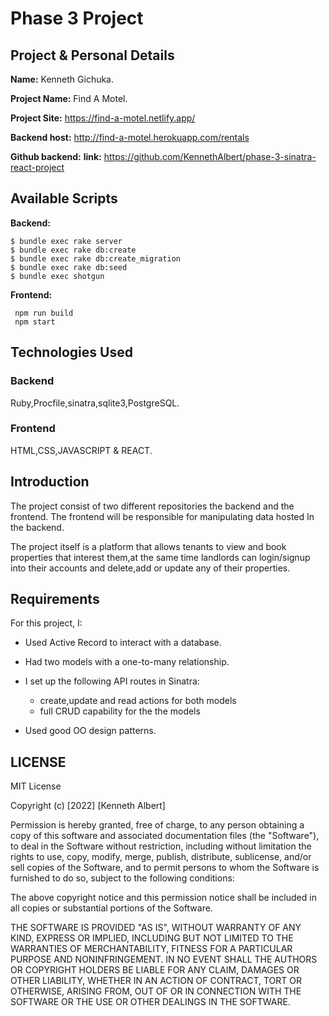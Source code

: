 # Phase 3 Project 

## Project & Personal Details
**Name:** Kenneth Gichuka.

**Project Name:** Find A Motel.

**Project Site:** https://find-a-motel.netlify.app/

**Backend host:** http://find-a-motel.herokuapp.com/rentals

**Github backend:** **link:** https://github.com/KennethAlbert/phase-3-sinatra-react-project
 

## Available Scripts

**Backend:**

```console
$ bundle exec rake server
$ bundle exec rake db:create
$ bundle exec rake db:create_migration
$ bundle exec rake db:seed
$ bundle exec shotgun
```


**Frontend:**

```console
 npm run build
 npm start

```

## Technologies Used
### Backend
Ruby,Procfile,sinatra,sqlite3,PostgreSQL.

### Frontend
HTML,CSS,JAVASCRIPT & REACT.

## Introduction
The project consist of two different repositories the backend and the frontend.
The frontend will be responsible for manipulating data hosted In the backend.

The project itself is a platform that allows tenants to view and book properties that interest them,at the same time landlords can login/signup into their accounts and delete,add or update any of their properties.

## Requirements

For this project, I:

- Used Active Record to interact with a database.
- Had two models with a one-to-many relationship.
- I set up the following API routes in Sinatra:
  - create,update and read actions for both models
  - full CRUD capability for the the models

- Used good OO design patterns. 


## LICENSE

MIT License

Copyright (c) [2022] [Kenneth Albert]

Permission is hereby granted, free of charge, to any person obtaining a copy of this software and associated documentation files (the "Software"), to deal in the Software without restriction, including without limitation the rights to use, copy, modify, merge, publish, distribute, sublicense, and/or sell copies of the Software, and to permit persons to whom the Software is furnished to do so, subject to the following conditions:

The above copyright notice and this permission notice shall be included in all copies or substantial portions of the Software.

THE SOFTWARE IS PROVIDED "AS IS", WITHOUT WARRANTY OF ANY KIND, EXPRESS OR IMPLIED, INCLUDING BUT NOT LIMITED TO THE WARRANTIES OF MERCHANTABILITY, FITNESS FOR A PARTICULAR PURPOSE AND NONINFRINGEMENT. IN NO EVENT SHALL THE AUTHORS OR COPYRIGHT HOLDERS BE LIABLE FOR ANY CLAIM, DAMAGES OR OTHER LIABILITY, WHETHER IN AN ACTION OF CONTRACT, TORT OR OTHERWISE, ARISING FROM, OUT OF OR IN CONNECTION WITH THE SOFTWARE OR THE USE OR OTHER DEALINGS IN THE SOFTWARE.